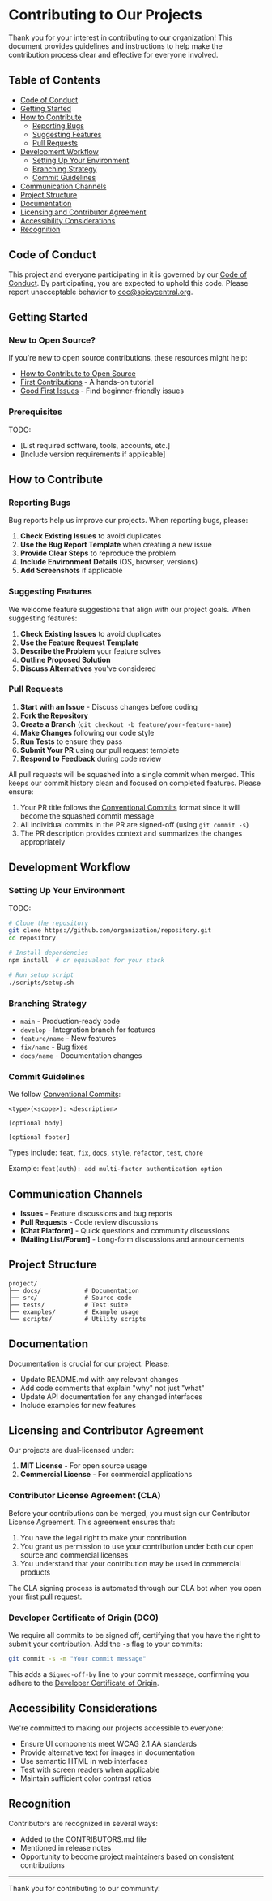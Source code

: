# Contributing to Our Projects

Thank you for your interest in contributing to our organization! This document provides guidelines and instructions to help make the contribution process clear and effective for everyone involved.

## Table of Contents

- [Code of Conduct](#code-of-conduct)
- [Getting Started](#getting-started)
- [How to Contribute](#how-to-contribute)
  - [Reporting Bugs](#reporting-bugs)
  - [Suggesting Features](#suggesting-features)
  - [Pull Requests](#pull-requests)
- [Development Workflow](#development-workflow)
  - [Setting Up Your Environment](#setting-up-your-environment)
  - [Branching Strategy](#branching-strategy)
  - [Commit Guidelines](#commit-guidelines)
- [Communication Channels](#communication-channels)
- [Project Structure](#project-structure)
- [Documentation](#documentation)
- [Licensing and Contributor Agreement](#licensing-and-contributor-agreement)
- [Accessibility Considerations](#accessibility-considerations)
- [Recognition](#recognition)

## Code of Conduct

This project and everyone participating in it is governed by our [Code of Conduct](CODE_OF_CONDUCT.md). By participating, you are expected to uphold this code. Please report unacceptable behavior to coc@spicycentral.org.

## Getting Started

### New to Open Source?

If you're new to open source contributions, these resources might help:
- [How to Contribute to Open Source](https://opensource.guide/how-to-contribute/)
- [First Contributions](https://github.com/firstcontributions/first-contributions) - A hands-on tutorial
- [Good First Issues](https://goodfirstissues.com/) - Find beginner-friendly issues

### Prerequisites

TODO:
- [List required software, tools, accounts, etc.] 
- [Include version requirements if applicable]

## How to Contribute

### Reporting Bugs

Bug reports help us improve our projects. When reporting bugs, please:

1. **Check Existing Issues** to avoid duplicates
2. **Use the Bug Report Template** when creating a new issue
3. **Provide Clear Steps** to reproduce the problem
4. **Include Environment Details** (OS, browser, versions)
5. **Add Screenshots** if applicable

### Suggesting Features

We welcome feature suggestions that align with our project goals. When suggesting features:

1. **Check Existing Issues** to avoid duplicates
2. **Use the Feature Request Template**
3. **Describe the Problem** your feature solves
4. **Outline Proposed Solution**
5. **Discuss Alternatives** you've considered

### Pull Requests

1. **Start with an Issue** - Discuss changes before coding
2. **Fork the Repository**
3. **Create a Branch** (`git checkout -b feature/your-feature-name`)
4. **Make Changes** following our code style
5. **Run Tests** to ensure they pass
6. **Submit Your PR** using our pull request template
7. **Respond to Feedback** during code review

All pull requests will be squashed into a single commit when merged. This keeps our commit history clean and focused on completed features. Please ensure:

1. Your PR title follows the [Conventional Commits](https://www.conventionalcommits.org/) format since it will become the squashed commit message
2. All individual commits in the PR are signed-off (using `git commit -s`)
3. The PR description provides context and summarizes the changes appropriately

## Development Workflow

### Setting Up Your Environment

TODO:
```bash
# Clone the repository
git clone https://github.com/organization/repository.git
cd repository

# Install dependencies
npm install  # or equivalent for your stack

# Run setup script
./scripts/setup.sh
```

### Branching Strategy

- `main` - Production-ready code
- `develop` - Integration branch for features
- `feature/name` - New features
- `fix/name` - Bug fixes
- `docs/name` - Documentation changes

### Commit Guidelines

We follow [Conventional Commits](https://www.conventionalcommits.org/):

```text
<type>(<scope>): <description>

[optional body]

[optional footer]
```

Types include: `feat`, `fix`, `docs`, `style`, `refactor`, `test`, `chore`

Example: `feat(auth): add multi-factor authentication option`

## Communication Channels

- **Issues** - Feature discussions and bug reports
- **Pull Requests** - Code review discussions
- **[Chat Platform]** - Quick questions and community discussions
- **[Mailing List/Forum]** - Long-form discussions and announcements

## Project Structure

```text
project/
├── docs/            # Documentation
├── src/             # Source code
├── tests/           # Test suite
├── examples/        # Example usage
└── scripts/         # Utility scripts
```

## Documentation

Documentation is crucial for our project. Please:

- Update README.md with any relevant changes
- Add code comments that explain "why" not just "what"
- Update API documentation for any changed interfaces
- Include examples for new features

## Licensing and Contributor Agreement

Our projects are dual-licensed under:

1. **MIT License** - For open source usage
2. **Commercial License** - For commercial applications

### Contributor License Agreement (CLA)

Before your contributions can be merged, you must sign our Contributor License Agreement. This agreement ensures that:

1. You have the legal right to make your contribution
2. You grant us permission to use your contribution under both our open source and commercial licenses
3. You understand that your contribution may be used in commercial products

The CLA signing process is automated through our CLA bot when you open your first pull request.

### Developer Certificate of Origin (DCO)

We require all commits to be signed off, certifying that you have the right to submit your contribution. Add the `-s` flag to your commits:

```bash
git commit -s -m "Your commit message"
```

This adds a `Signed-off-by` line to your commit message, confirming you adhere to the [Developer Certificate of Origin](https://developercertificate.org/).

## Accessibility Considerations

We're committed to making our projects accessible to everyone:

- Ensure UI components meet WCAG 2.1 AA standards
- Provide alternative text for images in documentation
- Use semantic HTML in web interfaces
- Test with screen readers when applicable
- Maintain sufficient color contrast ratios

## Recognition

Contributors are recognized in several ways:

- Added to the CONTRIBUTORS.md file
- Mentioned in release notes
- Opportunity to become project maintainers based on consistent contributions

---

Thank you for contributing to our community!
